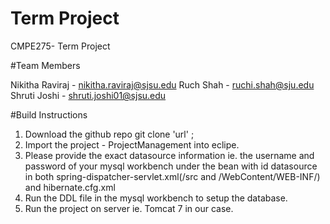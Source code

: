 # Term Project


CMPE275- Term Project


#Team Members


Nikitha Raviraj - nikitha.raviraj@sjsu.edu
Ruch Shah - ruchi.shah@sju.edu
Shruti Joshi  - shruti.joshi01@sjsu.edu

#Build Instructions

1. Download the github repo git clone 'url' ;
2. Import the project - ProjectManagement into eclipe.
3. Please provide the exact datasource information ie. the username and password of your mysql workbench under the bean with id datasource in both spring-dispatcher-servlet.xml(/src and /WebContent/WEB-INF/) and hibernate.cfg.xml
4. Run the DDL file in the mysql workbench to setup the database. 
5. Run the project on server ie. Tomcat 7 in our case.
